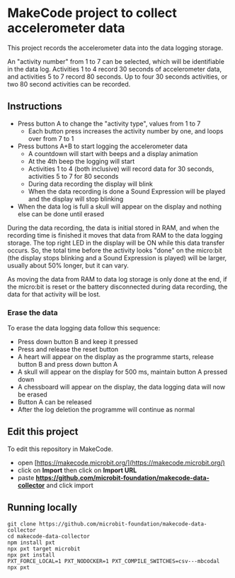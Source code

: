 # MakeCode project to collect accelerometer data

This project records the accelerometer data into the data logging storage.

An "activity number" from 1 to 7 can be selected, which will be identifiable in the data log.
Activities 1 to 4 record 30 seconds of accelerometer data, and activities 5 to 7 record 80 seconds.
Up to four 30 seconds activities, or two 80 second activities can be recorded.


## Instructions

- Press button A to change the "activity type", values from 1 to 7
    - Each button press increases the activity number by one, and loops over from 7 to 1
- Press buttons A+B to start logging the accelerometer data
    - A countdown will start with beeps and a display animation
    - At the 4th beep the logging will start
    - Activities 1 to 4 (both inclusive) will record data for 30 seconds, activities 5 to 7 for 80 seconds
    - During data recording the display will blink
    - When the data recording is done a Sound Expression will be played and the display will stop blinking
- When the data log is full a skull will appear on the display and nothing else can be done until erased

During the data recording, the data is initial stored in RAM, and when the recording time is finished it moves that data from RAM to the data logging storage.
The top right LED in the display will be ON while this data transfer occurs.
So, the total time before the activity looks "done" on the micro:bit (the display stops blinking and a Sound Expression is played) will be larger, usually about 50% longer, but it can vary.

As moving the data from RAM to data log storage is only done at the end, if the micro:bit is reset or the battery disconnected during data recording, the data for that activity will be lost.

### Erase the data

To erase the data logging data follow this sequence:
- Press down button B and keep it pressed
- Press and release the reset button
- A heart will appear on the display as the programme starts, release button B and press down button A
- A skull will appear on the display for 500 ms, maintain button A pressed down
- A chessboard will appear on the display, the data logging data will now be erased
- Button A can be released
- After the log deletion the programme will continue as normal


## Edit this project

To edit this repository in MakeCode.

* open [https://makecode.microbit.org/](https://makecode.microbit.org/)
* click on **Import** then click on **Import URL**
* paste **https://github.com/microbit-foundation/makecode-data-collector** and click import


## Running locally

```
git clone https://github.com/microbit-foundation/makecode-data-collector
cd makecode-data-collector
npm install pxt
npx pxt target microbit
npx pxt install
PXT_FORCE_LOCAL=1 PXT_NODOCKER=1 PXT_COMPILE_SWITCHES=csv---mbcodal npx pxt
```
